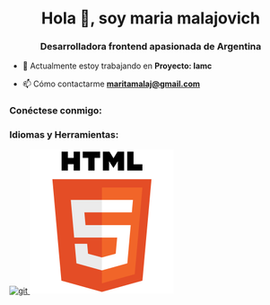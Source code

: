 <h1 align="center">Hola 👋, soy maria malajovich</h1>
<h3 align="center">Desarrolladora frontend apasionada de Argentina</h3>

- 🔭 Actualmente estoy trabajando en **Proyecto: Iamc**

- 📫 Cómo contactarme **maritamalaj@gmail.com**

<h3 align="left">Conéctese conmigo:</h3>
<p align="left">
</p>

<h3 align= "left">Idiomas y Herramientas:</h3>
<p align="left"> <a href="https://git-scm.com/" target="_blank" rel="noreferrer"> <img src="https://www.vectorlogo.zone/ logos/git-scm/git-scm-icon.svg" alt="git" width="40" height="40"/> </a> <a href="https://www.w3.org/ html/" target="_blank" rel="noreferrer"> <img src="https://raw.githubusercontent.com/devicons/devicon/master/icons/html5/html5-original-wordmark.svg" alt=" html5" ancho="40" altura="40"/> </a> </p>
